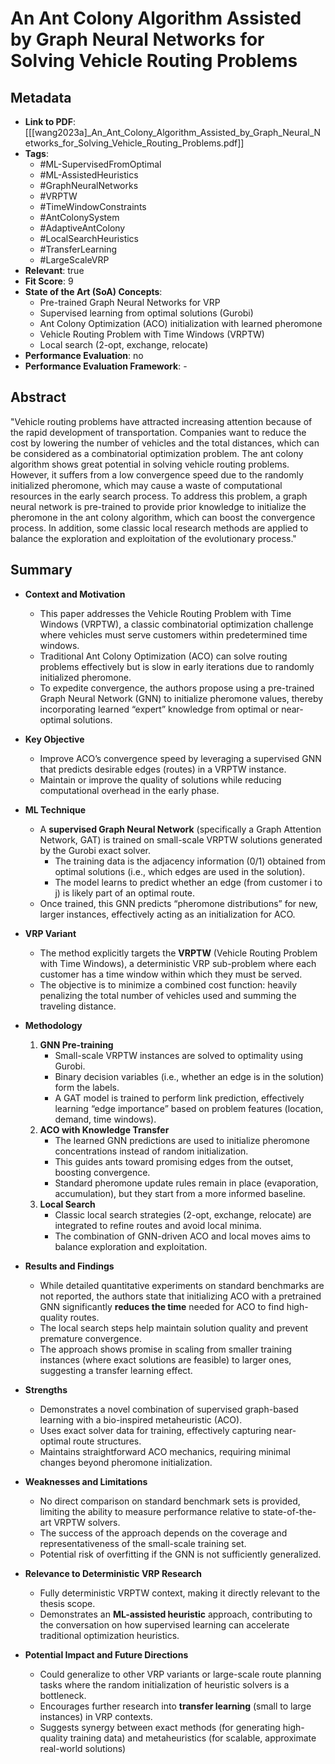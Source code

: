 # An Ant Colony Algorithm Assisted by Graph Neural Networks for Solving Vehicle Routing Problems

## Metadata
- **Link to PDF**: [[[wang2023a]_An_Ant_Colony_Algorithm_Assisted_by_Graph_Neural_Networks_for_Solving_Vehicle_Routing_Problems.pdf]]
- **Tags**:
  - #ML-SupervisedFromOptimal
  - #ML-AssistedHeuristics
  - #GraphNeuralNetworks
  - #VRPTW
  - #TimeWindowConstraints
  - #AntColonySystem
  - #AdaptiveAntColony
  - #LocalSearchHeuristics
  - #TransferLearning
  - #LargeScaleVRP
- **Relevant**: true
- **Fit Score**: 9
- **State of the Art (SoA) Concepts**:
  - Pre-trained Graph Neural Networks for VRP
  - Supervised learning from optimal solutions (Gurobi)
  - Ant Colony Optimization (ACO) initialization with learned pheromone
  - Vehicle Routing Problem with Time Windows (VRPTW)
  - Local search (2-opt, exchange, relocate)
- **Performance Evaluation**: no
- **Performance Evaluation Framework**: -

## Abstract
"Vehicle routing problems have attracted increasing attention because of the rapid development of transportation. Companies want to reduce the cost by lowering the number of vehicles and the total distances, which can be considered as a combinatorial optimization problem. The ant colony algorithm shows great potential in solving vehicle routing problems. However, it suffers from a low convergence speed due to the randomly initialized pheromone, which may cause a waste of computational resources in the early search process. To address this problem, a graph neural network is pre-trained to provide prior knowledge to initialize the pheromone in the ant colony algorithm, which can boost the convergence process. In addition, some classic local research methods are applied to balance the exploration and exploitation of the evolutionary process."

## Summary
- **Context and Motivation**  
  - This paper addresses the Vehicle Routing Problem with Time Windows (VRPTW), a classic combinatorial optimization challenge where vehicles must serve customers within predetermined time windows.
  - Traditional Ant Colony Optimization (ACO) can solve routing problems effectively but is slow in early iterations due to randomly initialized pheromone.
  - To expedite convergence, the authors propose using a pre-trained Graph Neural Network (GNN) to initialize pheromone values, thereby incorporating learned “expert” knowledge from optimal or near-optimal solutions.

- **Key Objective**  
  - Improve ACO’s convergence speed by leveraging a supervised GNN that predicts desirable edges (routes) in a VRPTW instance.
  - Maintain or improve the quality of solutions while reducing computational overhead in the early phase.

- **ML Technique**  
  - A **supervised Graph Neural Network** (specifically a Graph Attention Network, GAT) is trained on small-scale VRPTW solutions generated by the Gurobi exact solver.
    - The training data is the adjacency information (0/1) obtained from optimal solutions (i.e., which edges are used in the solution).
    - The model learns to predict whether an edge (from customer i to j) is likely part of an optimal route.
  - Once trained, this GNN predicts “pheromone distributions” for new, larger instances, effectively acting as an initialization for ACO.

- **VRP Variant**  
  - The method explicitly targets the **VRPTW** (Vehicle Routing Problem with Time Windows), a deterministic VRP sub-problem where each customer has a time window within which they must be served.
  - The objective is to minimize a combined cost function: heavily penalizing the total number of vehicles used and summing the traveling distance.

- **Methodology**  
  1. **GNN Pre-training**  
     - Small-scale VRPTW instances are solved to optimality using Gurobi.  
     - Binary decision variables (i.e., whether an edge is in the solution) form the labels.  
     - A GAT model is trained to perform link prediction, effectively learning “edge importance” based on problem features (location, demand, time windows).
  2. **ACO with Knowledge Transfer**  
     - The learned GNN predictions are used to initialize pheromone concentrations instead of random initialization.  
     - This guides ants toward promising edges from the outset, boosting convergence.  
     - Standard pheromone update rules remain in place (evaporation, accumulation), but they start from a more informed baseline.
  3. **Local Search**  
     - Classic local search strategies (2-opt, exchange, relocate) are integrated to refine routes and avoid local minima.  
     - The combination of GNN-driven ACO and local moves aims to balance exploration and exploitation.

- **Results and Findings**  
  - While detailed quantitative experiments on standard benchmarks are not reported, the authors state that initializing ACO with a pretrained GNN significantly **reduces the time** needed for ACO to find high-quality routes.
  - The local search steps help maintain solution quality and prevent premature convergence.
  - The approach shows promise in scaling from smaller training instances (where exact solutions are feasible) to larger ones, suggesting a transfer learning effect.

- **Strengths**  
  - Demonstrates a novel combination of supervised graph-based learning with a bio-inspired metaheuristic (ACO).
  - Uses exact solver data for training, effectively capturing near-optimal route structures.
  - Maintains straightforward ACO mechanics, requiring minimal changes beyond pheromone initialization.

- **Weaknesses and Limitations**  
  - No direct comparison on standard benchmark sets is provided, limiting the ability to measure performance relative to state-of-the-art VRPTW solvers.
  - The success of the approach depends on the coverage and representativeness of the small-scale training set.
  - Potential risk of overfitting if the GNN is not sufficiently generalized.

- **Relevance to Deterministic VRP Research**  
  - Fully deterministic VRPTW context, making it directly relevant to the thesis scope.
  - Demonstrates an **ML-assisted heuristic** approach, contributing to the conversation on how supervised learning can accelerate traditional optimization heuristics.

- **Potential Impact and Future Directions**  
  - Could generalize to other VRP variants or large-scale route planning tasks where the random initialization of heuristic solvers is a bottleneck.
  - Encourages further research into **transfer learning** (small to large instances) in VRP contexts.
  - Suggests synergy between exact methods (for generating high-quality training data) and metaheuristics (for scalable, approximate real-world solutions)